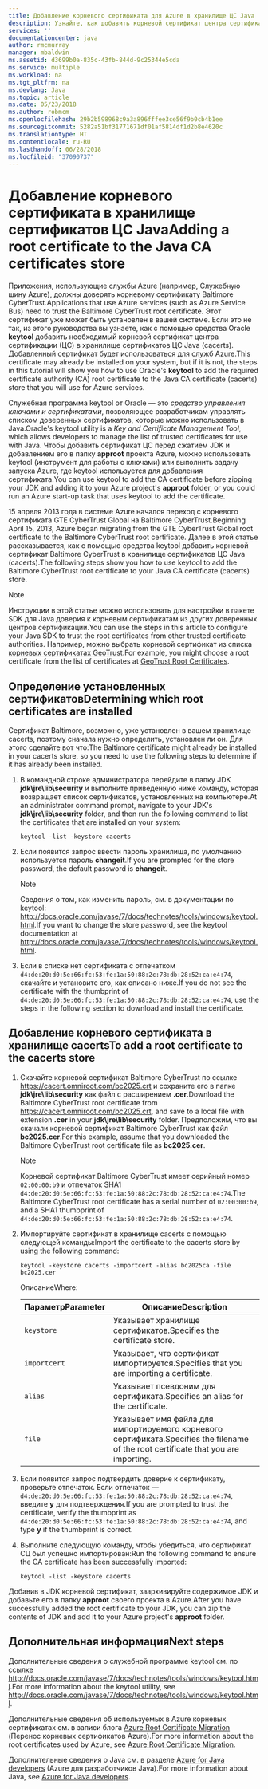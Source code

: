 ```yaml
---
title: Добавление корневого сертификата для Azure в хранилище ЦС Java
description: Узнайте, как добавить корневой сертификат центра сертификации (ЦС) в хранилище сертификатов ЦС Java (cacerts) для использования в Microsoft Azure.
services: ''
documentationcenter: java
author: rmcmurray
manager: mbaldwin
ms.assetid: d3699b0a-835c-43fb-844d-9c25344e5cda
ms.service: multiple
ms.workload: na
ms.tgt_pltfrm: na
ms.devlang: Java
ms.topic: article
ms.date: 05/23/2018
ms.author: robmcm
ms.openlocfilehash: 29b2b598968c9a3a896fffee3ce56f9b0cb4b1ee
ms.sourcegitcommit: 5282a51bf31771671df01af5814df1d2b8e4620c
ms.translationtype: HT
ms.contentlocale: ru-RU
ms.lasthandoff: 06/28/2018
ms.locfileid: "37090737"
---
```

# <a name="adding-a-root-certificate-to-the-java-ca-certificates-store"></a><span data-ttu-id="0ea48-103">Добавление корневого сертификата в хранилище сертификатов ЦС Java</span><span class="sxs-lookup"><span data-stu-id="0ea48-103">Adding a root certificate to the Java CA certificates store</span></span>

<span data-ttu-id="0ea48-104">Приложения, использующие службы Azure (например, Служебную шину Azure), должны доверять корневому сертификату Baltimore CyberTrust.</span><span class="sxs-lookup"><span data-stu-id="0ea48-104">Applications that use Azure services (such as Azure Service Bus) need to trust the Baltimore CyberTrust root certificate.</span></span> <span data-ttu-id="0ea48-105">Этот сертификат уже может быть установлен в вашей системе. Если это не так, из этого руководства вы узнаете, как с помощью средства Oracle **keytool** добавить необходимый корневой сертификат центра сертификации (ЦС) в хранилище сертификатов ЦС Java (cacerts). Добавленный сертификат будет использоваться для служб Azure.</span><span class="sxs-lookup"><span data-stu-id="0ea48-105">This certificate may already be installed on your system, but if it is not, the steps in this tutorial will show you how to use Oracle's **keytool** to add the required certificate authority (CA) root certificate to the Java CA certificate (cacerts) store that you will use for Azure services.</span></span>

<span data-ttu-id="0ea48-106">Служебная программа keytool от Oracle — это _средство управления ключами и сертификатами_, позволяющее разработчикам управлять списком доверенных сертификатов, которые можно использовать в Java.</span><span class="sxs-lookup"><span data-stu-id="0ea48-106">Oracle's keytool utility is a _Key and Certificate Management Tool_, which allows developers to manage the list of trusted certificates for use with Java.</span></span> <span data-ttu-id="0ea48-107">Чтобы добавить сертификат ЦС перед сжатием JDK и добавлением его в папку **approot** проекта Azure, можно использовать keytool (инструмент для работы с ключами) или выполнить задачу запуска Azure, где keytool используется для добавления сертификата.</span><span class="sxs-lookup"><span data-stu-id="0ea48-107">You can use keytool to add the CA certificate before zipping your JDK and adding it to your Azure project's **approot** folder, or you could run an Azure start-up task that uses keytool to add the certificate.</span></span>

<span data-ttu-id="0ea48-108">15 апреля 2013 года в системе Azure начался переход с корневого сертификата GTE CyberTrust Global на Baltimore CyberTrust.</span><span class="sxs-lookup"><span data-stu-id="0ea48-108">Beginning April 15, 2013, Azure began migrating from the GTE CyberTrust Global root certificate to the Baltimore CyberTrust root certificate.</span></span> <span data-ttu-id="0ea48-109">Далее в этой статье рассказывается, как с помощью средства keytool добавить корневой сертификат Baltimore CyberTrust в хранилище сертификатов ЦС Java (cacerts).</span><span class="sxs-lookup"><span data-stu-id="0ea48-109">The following steps show you how to use keytool to add the Baltimore CyberTrust root certificate to your Java CA certificate (cacerts) store.</span></span>

> [!NOTE]
> 
> <span data-ttu-id="0ea48-110">Инструкции в этой статье можно использовать для настройки в пакете SDK для Java доверия к корневым сертификатам из других доверенных центров сертификации.</span><span class="sxs-lookup"><span data-stu-id="0ea48-110">You can use the steps in this article to configure your Java SDK to trust the root certificates from other trusted certificate authorities.</span></span> <span data-ttu-id="0ea48-111">Например, можно выбрать корневой сертификат из списка [корневых сертификатах GeoTrust](http://www.geotrust.com/resources/root-certificates/).</span><span class="sxs-lookup"><span data-stu-id="0ea48-111">For example, you might choose a root certificate from the list of certificates at [GeoTrust Root Certificates](http://www.geotrust.com/resources/root-certificates/).</span></span>
> 

## <a name="determining-which-root-certificates-are-installed"></a><span data-ttu-id="0ea48-112">Определение установленных сертификатов</span><span class="sxs-lookup"><span data-stu-id="0ea48-112">Determining which root certificates are installed</span></span>

<span data-ttu-id="0ea48-113">Сертификат Baltimore, возможно, уже установлен в вашем хранилище cacerts, поэтому сначала нужно определить, установлен ли он. Для этого сделайте вот что:</span><span class="sxs-lookup"><span data-stu-id="0ea48-113">The Baltimore certificate might already be installed in your cacerts store, so you need to use the following steps to determine if it has already been installed.</span></span>

1. <span data-ttu-id="0ea48-114">В командной строке администратора перейдите в папку JDK **jdk\jre\lib\security** и выполните приведенную ниже команду, которая возвращает список сертификатов, установленных на компьютере.</span><span class="sxs-lookup"><span data-stu-id="0ea48-114">At an administrator command prompt, navigate to your JDK's **jdk\jre\lib\security** folder, and then run the following command to list the certificates that are installed on your system:</span></span>

   ```shell
   keytool -list -keystore cacerts
   ```

1. <span data-ttu-id="0ea48-115">Если появится запрос ввести пароль хранилища, по умолчанию используется пароль **changeit**.</span><span class="sxs-lookup"><span data-stu-id="0ea48-115">If you are prompted for the store password, the default password is **changeit**.</span></span>

   > [!NOTE]
   > 
   > <span data-ttu-id="0ea48-116">Сведения о том, как изменить пароль, см. в документации по keytool: <http://docs.oracle.com/javase/7/docs/technotes/tools/windows/keytool.html>.</span><span class="sxs-lookup"><span data-stu-id="0ea48-116">If you want to change the store password, see the keytool documentation at <http://docs.oracle.com/javase/7/docs/technotes/tools/windows/keytool.html>.</span></span>
   > 

1. <span data-ttu-id="0ea48-117">Если в списке нет сертификата с отпечатком `d4:de:20:d0:5e:66:fc:53:fe:1a:50:88:2c:78:db:28:52:ca:e4:74`, скачайте и установите его, как описано ниже.</span><span class="sxs-lookup"><span data-stu-id="0ea48-117">If you do not see the certificate with the thumbprint of `d4:de:20:d0:5e:66:fc:53:fe:1a:50:88:2c:78:db:28:52:ca:e4:74`, use the steps in the following section to download and install the certificate.</span></span>

## <a name="to-add-a-root-certificate-to-the-cacerts-store"></a><span data-ttu-id="0ea48-118">Добавление корневого сертификата в хранилище cacerts</span><span class="sxs-lookup"><span data-stu-id="0ea48-118">To add a root certificate to the cacerts store</span></span>

1. <span data-ttu-id="0ea48-119">Скачайте корневой сертификат Baltimore CyberTrust по ссылке <https://cacert.omniroot.com/bc2025.crt> и сохраните его в папке **jdk\jre\lib\security** как файл с расширением **.cer**.</span><span class="sxs-lookup"><span data-stu-id="0ea48-119">Download the Baltimore CyberTrust root certificate from <https://cacert.omniroot.com/bc2025.crt>, and save to a local file with extension **.cer** in your **jdk\jre\lib\security** folder.</span></span> <span data-ttu-id="0ea48-120">Предположим, что вы скачали корневой сертификат Baltimore CyberTrust как файл **bc2025.cer**.</span><span class="sxs-lookup"><span data-stu-id="0ea48-120">For this example, assume that you downloaded the Baltimore CyberTrust root certificate file as **bc2025.cer**.</span></span>

   > [!NOTE]
   > 
   > <span data-ttu-id="0ea48-121">Корневой сертификат Baltimore CyberTrust имеет серийный номер `02:00:00:b9` и отпечаток SHA1 `d4:de:20:d0:5e:66:fc:53:fe:1a:50:88:2c:78:db:28:52:ca:e4:74`.</span><span class="sxs-lookup"><span data-stu-id="0ea48-121">The Baltimore CyberTrust root certificate has a serial number of `02:00:00:b9`, and a SHA1 thumbprint of `d4:de:20:d0:5e:66:fc:53:fe:1a:50:88:2c:78:db:28:52:ca:e4:74`.</span></span>
   > 

2. <span data-ttu-id="0ea48-122">Импортируйте сертификат в хранилище cacerts с помощью следующей команды:</span><span class="sxs-lookup"><span data-stu-id="0ea48-122">Import the certificate to the cacerts store by using the following command:</span></span>

   ```shell
   keytool -keystore cacerts -importcert -alias bc2025ca -file bc2025.cer
   ```
   <span data-ttu-id="0ea48-123">Описание</span><span class="sxs-lookup"><span data-stu-id="0ea48-123">Where:</span></span>

   |  <span data-ttu-id="0ea48-124">Параметр</span><span class="sxs-lookup"><span data-stu-id="0ea48-124">Parameter</span></span>   |                              <span data-ttu-id="0ea48-125">Описание</span><span class="sxs-lookup"><span data-stu-id="0ea48-125">Description</span></span>                               |
   |--------------|------------------------------------------------------------------------|
   |  `keystore`  |                    <span data-ttu-id="0ea48-126">Указывает хранилище сертификатов.</span><span class="sxs-lookup"><span data-stu-id="0ea48-126">Specifies the certificate store.</span></span>                    |
   | `importcert` |            <span data-ttu-id="0ea48-127">Указывает, что сертификат импортируется.</span><span class="sxs-lookup"><span data-stu-id="0ea48-127">Specifies that you are importing a certificate.</span></span>             |
   |   `alias`    |                <span data-ttu-id="0ea48-128">Указывает псевдоним для сертификата.</span><span class="sxs-lookup"><span data-stu-id="0ea48-128">Specifies an alias for the certificate.</span></span>                 |
   |    `file`    | <span data-ttu-id="0ea48-129">Указывает имя файла для импортируемого корневого сертификата.</span><span class="sxs-lookup"><span data-stu-id="0ea48-129">Specifies the filename of the root certificate that you are importing.</span></span> |


3. <span data-ttu-id="0ea48-130">Если появится запрос подтвердить доверие к сертификату, проверьте отпечаток. Если отпечаток — `d4:de:20:d0:5e:66:fc:53:fe:1a:50:88:2c:78:db:28:52:ca:e4:74`, введите **y** для подтверждения.</span><span class="sxs-lookup"><span data-stu-id="0ea48-130">If you are prompted to trust the certificate, verify the thumbprint as `d4:de:20:d0:5e:66:fc:53:fe:1a:50:88:2c:78:db:28:52:ca:e4:74`, and type **y** if the thumbprint is correct.</span></span>

4. <span data-ttu-id="0ea48-131">Выполните следующую команду, чтобы убедиться, что сертификат СЦ был успешно импортирован:</span><span class="sxs-lookup"><span data-stu-id="0ea48-131">Run the following command to ensure the CA certificate has been successfully imported:</span></span>

   ```shell
   keytool -list -keystore cacerts
   ```

<span data-ttu-id="0ea48-132">Добавив в JDK корневой сертификат, заархивируйте содержимое JDK и добавьте его в папку **approot** своего проекта в Azure.</span><span class="sxs-lookup"><span data-stu-id="0ea48-132">After you have successfully added the root certificate to your JDK, you can zip the contents of JDK and add it to your Azure project's **approot** folder.</span></span>

## <a name="next-steps"></a><span data-ttu-id="0ea48-133">Дополнительная информация</span><span class="sxs-lookup"><span data-stu-id="0ea48-133">Next steps</span></span>

<span data-ttu-id="0ea48-134">Дополнительные сведения о служебной программе keytool см. по ссылке <http://docs.oracle.com/javase/7/docs/technotes/tools/windows/keytool.html>.</span><span class="sxs-lookup"><span data-stu-id="0ea48-134">For more information about the keytool utility, see <http://docs.oracle.com/javase/7/docs/technotes/tools/windows/keytool.html>.</span></span>

<span data-ttu-id="0ea48-135">Дополнительные сведения об используемых в Azure корневых сертификатах см. в записи блога [Azure Root Certificate Migration](http://blogs.msdn.com/b/windowsazure/archive/2013/03/15/windows-azure-root-certificate-migration.aspx) (Перенос корневых сертификатов Azure).</span><span class="sxs-lookup"><span data-stu-id="0ea48-135">For more information about the root certificates used by Azure, see [Azure Root Certificate Migration](http://blogs.msdn.com/b/windowsazure/archive/2013/03/15/windows-azure-root-certificate-migration.aspx).</span></span>

<span data-ttu-id="0ea48-136">Дополнительные сведения о Java см. в разделе [Azure for Java developers](/java/azure) (Azure для разработчиков Java).</span><span class="sxs-lookup"><span data-stu-id="0ea48-136">For more information about Java, see [Azure for Java developers](/java/azure).</span></span>
